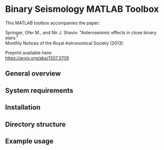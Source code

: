Binary Seismology MATLAB Toolbox
================================

This MATLAB toolbox accompanies the paper:

Springer, Ofer M., and Nir J. Shaviv. "Asteroseismic effects in close binary stars."  
Monthly Notices of the Royal Astronomical Society (2013).

Preprint available here:  
https://arxiv.org/abs/1307.3709

General overview
----------------

System requirements
-------------------

Installation
------------

Directory structure
-------------------

Example usage
-------------

